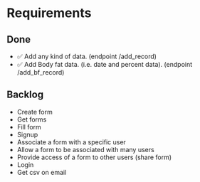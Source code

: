 # Requirements
## Done
  - ✅ Add any kind of data. (endpoint /add_record)
  - ✅ Add Body fat data. (i.e. date and percent data). (endpoint /add_bf_record)

## Backlog
  - Create form
  - Get forms
  - Fill form
  - Signup
  - Associate a form with a specific user
  - Allow a form to be associated with many users
  - Provide access of a form to other users (share form)
  - Login
  - Get csv on email